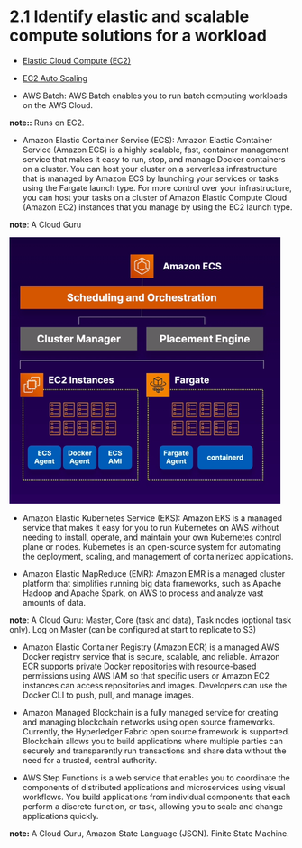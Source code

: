 # 2.1 Identify elastic and scalable compute solutions for a workload

* [Elastic Cloud Compute (EC2)](ec2)

* [EC2 Auto Scaling](ec2-auto-scaling)

* AWS Batch: AWS Batch enables you to run batch computing workloads on the AWS Cloud.

**note::** Runs on EC2.

* Amazon Elastic Container Service (ECS): Amazon Elastic Container Service (Amazon ECS) is a highly scalable, fast, container management service that makes it easy to run, stop, and manage Docker containers on a cluster. You can host your cluster on a serverless infrastructure that is managed by Amazon ECS by launching your services or tasks using the Fargate launch type. For more control over your infrastructure, you can host your tasks on a cluster of Amazon Elastic Compute Cloud (Amazon EC2) instances that you manage by using the EC2 launch type.

**note**: A Cloud Guru

![ECS](ecs.png)

* Amazon Elastic Kubernetes Service (EKS): Amazon EKS is a managed service that makes it easy for you to run Kubernetes on AWS without needing to install, operate, and maintain your own Kubernetes control plane or nodes. Kubernetes is an open-source system for automating the deployment, scaling, and management of containerized applications.

* Amazon Elastic MapReduce (EMR): Amazon EMR is a managed cluster platform that simplifies running big data frameworks, such as Apache Hadoop and Apache Spark, on AWS to process and analyze vast amounts of data.

**note**: A Cloud Guru: Master, Core (task and data), Task nodes (optional task only). Log on Master (can be configured at start to replicate to S3)

* Amazon Elastic Container Registry (Amazon ECR) is a managed AWS Docker registry service that is secure, scalable, and reliable. Amazon ECR supports private Docker repositories with resource-based permissions using AWS IAM so that specific users or Amazon EC2 instances can access repositories and images. Developers can use the Docker CLI to push, pull, and manage images.

* Amazon Managed Blockchain is a fully managed service for creating and managing blockchain networks using open source frameworks. Currently, the Hyperledger Fabric open source framework is supported. Blockchain allows you to build applications where multiple parties can securely and transparently run transactions and share data without the need for a trusted, central authority.

* AWS Step Functions is a web service that enables you to coordinate the components of distributed applications and microservices using visual workflows. You build applications from individual components that each perform a discrete function, or task, allowing you to scale and change applications quickly.

**note:** A Cloud Guru, Amazon State Language (JSON). Finite State Machine.
